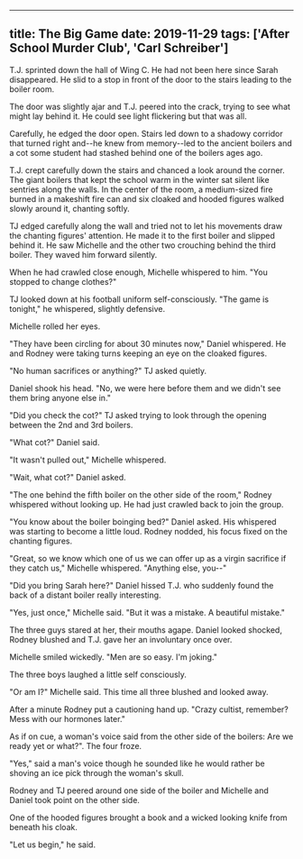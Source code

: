 
---
title: The Big Game
date: 2019-11-29
tags: ['After School Murder Club', 'Carl Schreiber']
---

T.J. sprinted down the hall of Wing C. He had not been here since Sarah disappeared. He slid to a stop in front of the door to the stairs leading to the boiler room.

The door was slightly ajar and T.J. peered into the crack, trying to see what might lay behind it. He could see light flickering but that was all.

Carefully, he edged the door open. Stairs led down to a shadowy corridor that turned right and--he knew from memory--led to the ancient boilers and a cot some student had stashed behind one of the boilers ages ago.

T.J. crept carefully down the stairs and chanced a look around the corner. The giant boilers that kept the school warm in the winter sat silent like sentries along the walls. In the center of the room, a medium-sized fire burned in a makeshift fire can and six cloaked and hooded figures walked slowly around it, chanting softly.

TJ edged carefully along the wall and tried not to let his movements draw the chanting figures' attention. He made it to the first boiler and slipped behind it. He saw Michelle and the other two crouching behind the third boiler. They waved him forward silently.

When he had crawled close enough, Michelle whispered to him. "You stopped to change clothes?"

TJ looked down at his football uniform self-consciously. "The game is tonight," he whispered, slightly defensive.

Michelle rolled her eyes.

"They have been circling for about 30 minutes now," Daniel whispered. He and Rodney were taking turns keeping an eye on the cloaked figures.

"No human sacrifices or anything?" TJ asked quietly.

Daniel shook his head. "No, we were here before them and we didn't see them bring anyone else in."

"Did you check the cot?" TJ asked trying to look through the opening between the 2nd and 3rd boilers.

"What cot?" Daniel said.

"It wasn't pulled out," Michelle whispered.

"Wait, what cot?" Daniel asked.

"The one behind the fifth boiler on the other side of the room," Rodney whispered without looking up. He had just crawled back to join the group.

"You know about the boiler boinging bed?" Daniel asked. His whispered was starting to become a little loud. Rodney nodded, his focus fixed on the chanting figures.

"Great, so we know which one of us we can offer up as a virgin sacrifice if they catch us," Michelle whispered. "Anything else, you--"

"Did you bring Sarah here?" Daniel hissed T.J. who suddenly found the back of a distant boiler really interesting.

"Yes, just once," Michelle said. "But it was a mistake. A beautiful mistake."

The three guys stared at her, their mouths agape. Daniel looked shocked, Rodney blushed and T.J. gave her an involuntary once over.

Michelle smiled wickedly. "Men are so easy. I'm joking."

The three boys laughed a little self consciously.

"Or am I?" Michelle said. This time all three blushed and looked away.

After a minute Rodney put a cautioning hand up. "Crazy cultist, remember? Mess with our hormones later."

As if on cue, a woman's voice said from the other side of the boilers: Are we ready yet or what?". The four froze.

"Yes," said a man's voice though he sounded like he would rather be shoving an ice pick through the woman's skull.

Rodney and TJ peered around one side of the boiler and Michelle and Daniel took point on the other side.

One of the hooded figures brought a book and a wicked looking knife from beneath his cloak.

"Let us begin," he said.
